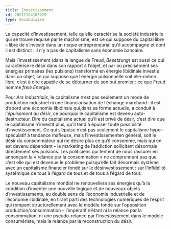 ```yaml
---
title: Investissement
id: 20211124103229
type: Vocabulaire
---
```


La capacité d’investissement, telle qu’elle caractérise la société industrielle qui se trouve requise par le machinisme, est ce qui suppose du capital libre – libre de s’investir dans un risque entrepreneurial qu’il accompagne et dont il est distinct : il n’y a pas de capitalisme sans économie bancaire.

Mais l’investissement (dans la langue de Freud, *Besetzung*) est aussi ce qui caractérise le désir dans son rapport à l’objet, et par où précisément ses énergies primaires (les pulsions) transformé en énergie libidinale investie dans un objet, ce qui suppose que l’énergie pulsionnelle soit elle-même libre, c’est à dire capable de se détourner de son but premier : ce que Freud nomme *freie Energie*.

Pour *Ars Industrialis*, le capitalisme n’est pas seulement un mode de production industriel ni une financiarisation de l’échange marchand : il est d’abord une économie libidinale qui,dans sa forme actuelle, a conduit à l’*épuisement du désir*, ce pourquoi le capitalisme est devenu auto-destructeur. Dire du capitalisme actuel qu’il est privé de désir, c’est dire que le capitalisme n’investit plus, qu’il tend à épuiser toute possibilité d’investissement. Ce qui s’épuise n’est pas seulement le capitalisme hyper-spéculatif à tendance mafieuse, mais l’investissementen général, soit le désir du consommateur qui ne désire plus ce qu’il consomme, mais qui en est devenu dépendant – le marketing de l’addiction sollicitant désormais directement ses pulsions. Les politiciens qui tentent de nous rassurer en annonçant la « relance par la consommation » ne comprennent pas que c’est elle qui est devenue le problème puisqu’elle fait désormais système avec un capitalisme financier fondé sur le désinvestissement : sur l’infidélité systémique de tous à l’égard de tous et de tous à l’égard de tout.

Le nouveau capitalisme mondial ne renouvellera ses énergies qu’à la condition d’inventer une nouvelle logique et de nouveaux objets d’investissements, au double sens de l’économie industrielle et de l’économie libidinale, en tirant parti des technologies numériques de l’esprit qui rompent structurellement avec le modèle fondé sur l’opposition production/consommation – l’impératif n’étant ni la relance par la consommation, ni une pseudo-relance par l’investissement dans le modèle consumériste, mais la relance par la reconstruction du désir.
